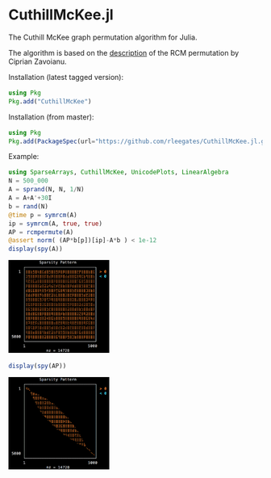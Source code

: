 # CuthillMcKee.jl
The Cuthill McKee graph permutation algorithm for Julia. 

The algorithm is based on the [description](http://ciprian-zavoianu.blogspot.com/2009/01/project-bandwidth-reduction.html) of the RCM permutation by Ciprian Zavoianu.

Installation (latest tagged version):
```julia
using Pkg
Pkg.add("CuthillMcKee")
```

Installation (from master):
```julia
using Pkg
Pkg.add(PackageSpec(url="https://github.com/rleegates/CuthillMcKee.jl.git"))
````

Example:
```julia
using SparseArrays, CuthillMcKee, UnicodePlots, LinearAlgebra
N = 500_000
A = sprand(N, N, 1/N)
A = A+A'+30I
b = rand(N)
@time p = symrcm(A)
ip = symrcm(A, true, true)
AP = rcmpermute(A)
@assert norm( (AP*b[p])[ip]-A*b ) < 1e-12
display(spy(A))
```
<img src="https://github.com/rleegates/Images/blob/master/prercm.png?raw=true" alt="pre_rcm_sparsity" width="200"/>

```julia
display(spy(AP))
```
<img src="https://github.com/rleegates/Images/blob/master/postrcm.png?raw=true" alt="pre_rcm_sparsity" width="200"/>
